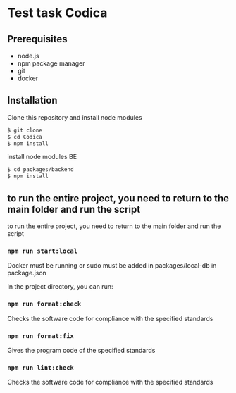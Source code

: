 # Test task Codica

## Prerequisites
- node.js
- npm package manager
- git
- docker


## Installation
Clone this repository and install node modules
```sh
$ git clone 
$ cd Codica
$ npm install
```

install node modules BE
```sh
$ cd packages/backend
$ npm install
```

## to run the entire project, you need to return to the main folder and run the script

to run the entire project, you need to return to the main folder and run the script

### `npm run start:local`

Docker must be running or sudo must be added in packages/local-db in package.json

In the project directory, you can run:
### `npm run format:check`

Checks the software code for compliance with the specified standards

### `npm run format:fix`

Gives the program code of the specified standards

### `npm run lint:check`

Checks the software code for compliance with the specified standards
